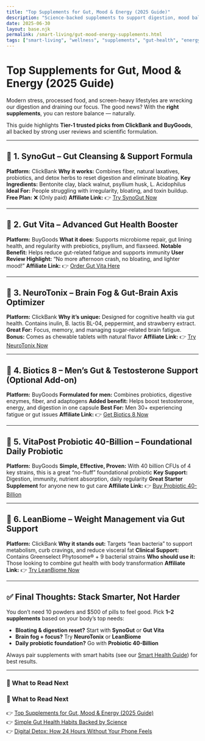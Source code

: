 ```yaml
---
title: "Top Supplements for Gut, Mood & Energy (2025 Guide)"
description: "Science-backed supplements to support digestion, mood balance, and clean energy levels — picked for Tier-1 users who want simple, effective results."
date: 2025-06-30
layout: base.njk
permalink: /smart-living/gut-mood-energy-supplements.html
tags: ["smart-living", "wellness", "supplements", "gut-health", "energy", "focus"]
---
```



# Top Supplements for Gut, Mood & Energy (2025 Guide)

Modern stress, processed food, and screen-heavy lifestyles are wrecking our digestion and draining our focus. The good news? With the **right supplements**, you can restore balance — naturally.

This guide highlights **Tier-1 trusted picks from ClickBank and BuyGoods**, all backed by strong user reviews and scientific formulation.

---

## 🦠 1. **SynoGut** – Gut Cleansing & Support Formula

**Platform:** ClickBank
**Why it works:** Combines fiber, natural laxatives, probiotics, and detox herbs to reset digestion and eliminate bloating.
**Key Ingredients:** Bentonite clay, black walnut, psyllium husk, L. Acidophilus
**Ideal For:** People struggling with irregularity, bloating, and toxin buildup.
**Free Plan:** ❌ (Only paid)
**Affiliate Link:** 👉 [Try SynoGut Now](#)

---

## 💪 2. **Gut Vita** – Advanced Gut Health Booster

**Platform:** BuyGoods
**What it does:** Supports microbiome repair, gut lining health, and regularity with prebiotics, psyllium, and flaxseed.
**Notable Benefit:** Helps reduce gut-related fatigue and supports immunity
**User Review Highlight:** “No more afternoon crash, no bloating, and lighter mood!”
**Affiliate Link:** 👉 [Order Gut Vita Here](#)

---

## 🧘 3. **NeuroTonix** – Brain Fog & Gut-Brain Axis Optimizer

**Platform:** ClickBank
**Why it’s unique:** Designed for cognitive health via gut health. Contains inulin, B. lactis BL-04, peppermint, and strawberry extract.
**Great For:** Focus, memory, and managing sugar-related brain fatigue.
**Bonus:** Comes as chewable tablets with natural flavor
**Affiliate Link:** 👉 [Try NeuroTonix Now](#)

---

## 🌿 4. **Biotics 8** – Men’s Gut & Testosterone Support (Optional Add-on)

**Platform:** BuyGoods
**Formulated for men:** Combines probiotics, digestive enzymes, fiber, and adaptogens
**Added benefit:** Helps boost testosterone, energy, and digestion in one capsule
**Best For:** Men 30+ experiencing fatigue or gut issues
**Affiliate Link:** 👉 [Get Biotics 8 Now](#)

---

## 🧬 5. **VitaPost Probiotic 40-Billion** – Foundational Daily Probiotic

**Platform:** BuyGoods
**Simple, Effective, Proven:** With 40 billion CFUs of 4 key strains, this is a great “no-fluff” foundational probiotic
**Key Support:** Digestion, immunity, nutrient absorption, daily regularity
**Great Starter Supplement** for anyone new to gut care
**Affiliate Link:** 👉 [Buy Probiotic 40-Billion](#)

---

## 🔋 6. **LeanBiome** – Weight Management via Gut Support

**Platform:** ClickBank
**Why it stands out:** Targets “lean bacteria” to support metabolism, curb cravings, and reduce visceral fat
**Clinical Support:** Contains Greenselect Phytosome® + 9 bacterial strains
**Who should use it:** Those looking to combine gut health with body transformation
**Affiliate Link:** 👉 [Try LeanBiome Now](#)

---

## ✅ Final Thoughts: Stack Smarter, Not Harder

You don’t need 10 powders and \$500 of pills to feel good. Pick **1–2 supplements** based on your body’s top needs:

* **Bloating & digestion reset?** Start with **SynoGut** or **Gut Vita**
* **Brain fog + focus?** Try **NeuroTonix** or **LeanBiome**
* **Daily probiotic foundation?** Go with **Probiotic 40-Billion**

Always pair supplements with smart habits (see our [Smart Health Guide](/smart-health-guide)) for best results.

---

### 📌 What to Read Next

### 📌 What to Read Next

👉 [Top Supplements for Gut, Mood & Energy (2025 Guide)](/smart-living/gut-mood-energy-supplements.html)  
👉 [Simple Gut Health Habits Backed by Science](/smart-living/gut-health-tips.html)  
👉 [Digital Detox: How 24 Hours Without Your Phone Feels](/smart-living/digital-detox-habits.html)
